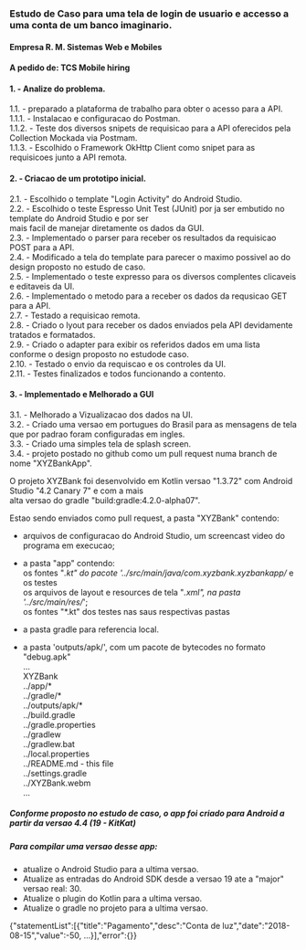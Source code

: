 ### Estudo de Caso para uma tela de login de usuario e accesso a uma conta de um banco imaginario.    
    
#### Empresa R. M. Sistemas Web e Mobiles     
#### A pedido de: TCS Mobile hiring    
    
#### 1. - Analize do problema.    
      
1.1. - preparado a plataforma de trabalho para obter o acesso para a API.    
1.1.1. - Instalacao e configuracao do Postman.    
1.1.2. - Teste dos diversos snipets de requisicao para a API oferecidos pela Collection Mockada via Postmam.    
1.1.3. - Escolhido o Framework OkHttp Client como snipet para as requisicoes junto a API remota.    
    
#### 2. - Criacao de um prototipo inicial.    
    
2.1. - Escolhido o template "Login Activity" do Android Studio.    
2.2. - Escolhido o teste Espresso Unit Test (JUnit) por ja ser embutido no template do Android Studio e por ser    
      mais facil de manejar diretamente os dados da GUI.    
2.3. - Implementado o parser para receber os resultados da requisicao POST para a API.    
2.4. - Modificado a tela do template para parecer o maximo possivel ao do design proposto no estudo de caso.    
2.5. - Implementado o teste expresso para os diversos complentes clicaveis e editaveis da UI.    
2.6. - Implementado o metodo para a receber os dados da requsicao GET para a API.    
2.7. - Testado a requisicao remota.    
2.8. - Criado o lyout para receber os dados enviados pela API devidamente tratados e formatados.    
2.9. - Criado o adapter para exibir os referidos dados em uma lista conforme o design proposto no estudode caso.    
2.10. - Testado o envio da requiscao e os controles da UI.    
2.11. - Testes finalizados e todos funcionando a contento.   
    
#### 3. - Implementado e Melhorado a GUI    
    
3.1. - Melhorado a Vizualizacao dos dados na UI.    
3.2. - Criado uma versao em portugues do Brasil para as mensagens de tela que por padrao foram configuradas em ingles.    
3.3. - Criado uma simples tela de splash screen.    
3.4. - projeto postado no github como um pull request numa branch de nome "XYZBankApp".    
    
O projeto XYZBank foi desenvolvido em Kotlin versao "1.3.72" com Android Studio "4.2 Canary 7" e com a mais    
alta versao do gradle "build:gradle:4.2.0-alpha07".    
    
Estao sendo enviados como pull request, a pasta "XYZBank" contendo:     
   - arquivos de configuracao do Android Studio, um screencast video do programa em execucao;    
    
   - a pasta "app" contendo:    
     os fontes "*.kt" do pacote '../src/main/java/com.xyzbank.xyzbankapp/* e os testes    
     os arquivos de layout e resources de tela "*.xml", na pasta '../src/main/res/*';   
     os fontes "*.kt" dos testes nas saus respectivas pastas    
    
   - a pasta gradle para referencia local.    
    
   - a pasta 'outputs/apk/', com um pacote de bytecodes no formato "debug.apk"    
...    
XYZBank    
../app/*    
../gradle/*    
../outputs/apk/*    
../build.gradle    
../gradle.properties    
../gradlew    
../gradlew.bat    
../local.properties    
../README.md - this file    
../settings.gradle    
../XYZBank.webm    
...
    
##### Conforme proposto no estudo de caso, o app foi criado para Android a partir da versao 4.4 (19 - KitKat)    
##### Para compilar uma versao desse app:    
   - atualize o Android Studio para a ultima versao.    
   - Atualize as entradas do Android SDK desde a versao 19 ate a "major" versao real: 30.    
   - Atualize o plugin do Kotlin para a ultima versao.    
   - Atualize o gradle no projeto para a ultima versao.    

   {"statementList":[{"title":"Pagamento","desc":"Conta de luz","date":"2018-08-15","value":-50, ...}],"error":{}} 
